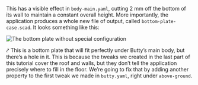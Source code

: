 This has a visible effect in `body-main.yaml`, cutting 2 mm off the bottom of
its wall to maintain a constant overall height. More importantly, the
application produces a whole new file of output, called
`bottom-plate-case.scad`. It looks something like this:

![The bottom plate without special configuration](img/butty/bottom-1-base.png)

⤤ This is a bottom plate that will fit perfectly under Butty’s main body, but
there’s a hole in it. This is because the tweaks we created in the last part of
this tutorial cover the roof and walls, but they don’t tell the application
precisely where to fill in the floor. We’re going to fix that by adding another
property to the first tweak we made in `butty.yaml`, right under
`above-ground`.
